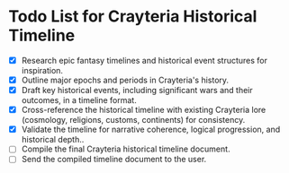 # Todo List for Crayteria Historical Timeline
- [x] Research epic fantasy timelines and historical event structures for inspiration.
- [x] Outline major epochs and periods in Crayteria's history.
- [x] Draft key historical events, including significant wars and their outcomes, in a timeline format.
- [x] Cross-reference the historical timeline with existing Crayteria lore (cosmology, religions, customs, continents) for consistency.
- [x] Validate the timeline for narrative coherence, logical progression, and historical depth..
- [ ] Compile the final Crayteria historical timeline document.
- [ ] Send the compiled timeline document to the user.
